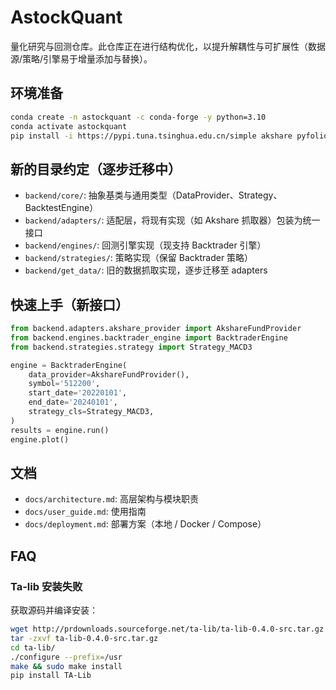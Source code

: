 # AstockQuant

量化研究与回测仓库。此仓库正在进行结构优化，以提升解耦性与可扩展性（数据源/策略/引擎易于增量添加与替换）。

## 环境准备

```bash
conda create -n astockquant -c conda-forge -y python=3.10
conda activate astockquant
pip install -i https://pypi.tuna.tsinghua.edu.cn/simple akshare pyfolio backtrader
```

## 新的目录约定（逐步迁移中）

- `backend/core/`: 抽象基类与通用类型（DataProvider、Strategy、BacktestEngine）
- `backend/adapters/`: 适配层，将现有实现（如 Akshare 抓取器）包装为统一接口
- `backend/engines/`: 回测引擎实现（现支持 Backtrader 引擎）
- `backend/strategies/`: 策略实现（保留 Backtrader 策略）
- `backend/get_data/`: 旧的数据抓取实现，逐步迁移至 adapters

## 快速上手（新接口）

```python
from backend.adapters.akshare_provider import AkshareFundProvider
from backend.engines.backtrader_engine import BacktraderEngine
from backend.strategies.strategy import Strategy_MACD3

engine = BacktraderEngine(
    data_provider=AkshareFundProvider(),
    symbol='512200',
    start_date='20220101',
    end_date='20240101',
    strategy_cls=Strategy_MACD3,
)
results = engine.run()
engine.plot()
```

## 文档

- `docs/architecture.md`: 高层架构与模块职责
- `docs/user_guide.md`: 使用指南
- `docs/deployment.md`: 部署方案（本地 / Docker / Compose）

## FAQ

### Ta-lib 安装失败

获取源码并编译安装：

```bash
wget http://prdownloads.sourceforge.net/ta-lib/ta-lib-0.4.0-src.tar.gz
tar -zxvf ta-lib-0.4.0-src.tar.gz
cd ta-lib/
./configure --prefix=/usr
make && sudo make install
pip install TA-Lib
```
